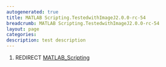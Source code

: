```yaml
---
autogenerated: true
title: MATLAB Scripting.TestedwithImageJ2.0.0-rc-54
breadcrumb: MATLAB Scripting.TestedwithImageJ2.0.0-rc-54
layout: page
categories: 
description: test description
---
```


1.  REDIRECT [MATLAB\_Scripting](MATLAB_Scripting)
